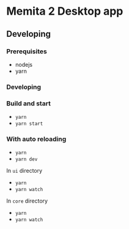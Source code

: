 # Memita 2 Desktop app

## Developing

### Prerequisites

- nodejs
- yarn

### Developing

### Build and start

- `yarn`
- `yarn start`

### With auto reloading

- `yarn`
- `yarn dev`

In `ui` directory

- `yarn`
- `yarn watch`

In `core` directory

- `yarn`
- `yarn watch`
